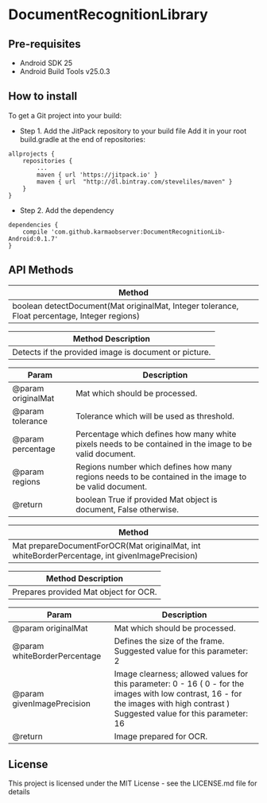 # DocumentRecognitionLibrary

## Pre-requisites
- Android SDK 25
- Android Build Tools v25.0.3

## How to install
To get a Git project into your build: 
- Step 1. Add the JitPack repository to your build file
Add it in your root build.gradle at the end of repositories: </br>
```
allprojects {
	repositories {
		...
		maven { url 'https://jitpack.io' }
		maven { url  "http://dl.bintray.com/steveliles/maven" }
	}
}
```
  
- Step 2. Add the dependency </br>
```
dependencies {
	compile 'com.github.karmaobserver:DocumentRecognitionLib-Android:0.1.7'
}	
```

## API Methods

| Method |
| ------------- |
|boolean detectDocument(Mat originalMat, Integer tolerance, Float percentage, Integer regions)  |

| Method Description|
| ------------- |
| Detects if the provided image is document or picture.  |

| Param  | Description |
| ------------- | ------------- |
| @param originalMat  | Mat which should be processed.  |
| @param tolerance  | Tolerance which will be used as threshold.  |
| @param percentage  | Percentage which defines how many white pixels needs to be contained in the image to be valid document.  |
| @param regions  | Regions number which defines how many regions needs to be contained in the image to be valid document.  |
| @return  | boolean True if provided Mat object is document, False otherwise.  |

| Method |
| ------------- |
|Mat prepareDocumentForOCR(Mat originalMat, int whiteBorderPercentage, int givenImagePrecision)  |

| Method Description|
| ------------- |
| Prepares provided Mat object for OCR.  |

| Param  | Description |
| ------------- | ------------- |
| @param originalMat  | Mat which should be processed.  |
| @param whiteBorderPercentage  | Defines the size of the frame. Suggested value for this parameter: 2  |
| @param givenImagePrecision  | Image clearness; allowed values for this parameter: 0 - 16 ( 0 - for the images with low contrast, 16 - for the images with high contrast ) Suggested value for this parameter: 16  |
| @return  | Image prepared for OCR. |

## License
This project is licensed under the MIT License - see the LICENSE.md file for details
